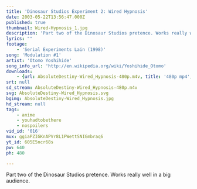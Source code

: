 ```yaml
---
title: 'Dinosaur Studios Experiment 2: Wired Hypnosis'
date: 2003-05-22T13:56:47.000Z
published: true
thumbnail: Wired-Hypnosis_1.jpg
description: 'Part two of the Dinosaur Studios pretence. Works really well in a big audience.'
lyrics: ""
footage:
    - 'Serial Experiments Lain (1998)'
song: 'Modulation #1'
artist: 'Otomo Yoshihide'
song_info_url: 'http://en.wikipedia.org/wiki/Yoshihide_Otomo'
downloads:
    - {url: AbsoluteDestiny-Wired_Hypnosis-480p.m4v, title: '480p mp4', width: 640, height: 480, mimetype: video/mp4}
srt: null
sd_stream: AbsoluteDestiny-Wired_Hypnosis-480p.m4v
svg: AbsoluteDestiny-Wired_Hypnosis.svg
bgimg: AbsoluteDestiny-Wired_Hypnosis.jpg
hd_stream: null
tags:
    - anime
    - youhadtobethere
    - nospoilers
vid_id: '016'
mux: ggiaPZIGKnAPVr8L1PWettSNIGmbraq6
yt_id: 605E5ncr68s
pw: 640
ph: 480

---
```

Part two of the Dinosaur Studios pretence. Works really well in a big audience.